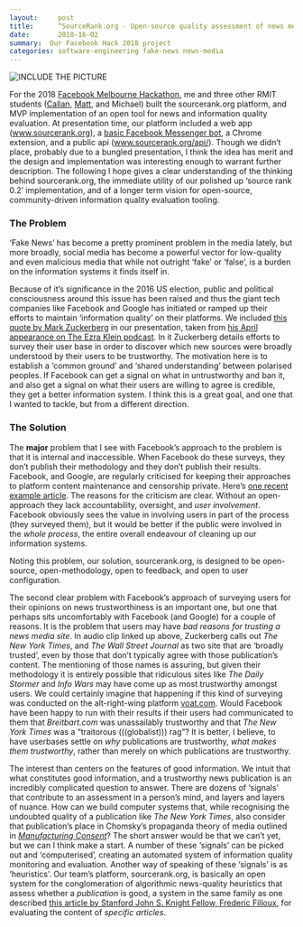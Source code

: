 ```yaml
---
layout:     post
title:      “SourceRank.org - Open-source quality assessment of news media publications“
date:       2018-16-02
summary:  Our Facebook Hack 2018 project
categories: software-engineering fake-news news-media
---
```


![INCLUDE THE PICTURE]()

For the 2018 [Facebook Melbourne Hackathon](https://www.facebook.com/events/432440330543435/), me and three other RMIT students ([Callan](https://github.com/zcallan), [Matt](https://github.com/matthaywardwebdesign), and Michael) built the sourcerank.org platform, and MVP implementation of an open tool for news and information quality evaluation. At presentation time, our platform included a web app (www.sourcerank.org), a [basic Facebook Messenger bot](https://www.messenger.com/t/166585247361466), a Chrome extension, and a public api (www.sourcerank.org/api/). Though we didn’t place, probably due to a bungled presentation, I think the idea has merit and the design and implementation was interesting enough to warrant further description. The following I hope gives a clear understanding of the thinking behind sourcerank.org, the immediate utility of our polished up ‘source rank 0.2’ implementation, and of a longer term vision for open-source, community-driven information quality evaluation tooling.

### The Problem
‘Fake News’ has become a pretty prominent problem in the media lately, but more broadly, social media has become a powerful vector for low-quality and even malicious media that while not outright ‘fake’ or ‘false’, is a burden on the information systems it finds itself in.

Because of it’s significance in the 2016 US election, public and political consciousness around this issue has been raised and thus the giant tech companies like Facebook and Google has initiated or ramped up their efforts to maintain ‘information quality’ on their platforms. We included [this quote by Mark Zuckerberg](https://clyp.it/ugvvtt1e#) in our presentation, taken from [his April appearance on The Ezra Klein podcast](https://art19.com/shows/the-ezra-klein-show/episodes/0d5f503d-80d0-4e98-aa08-d29599957459). In it Zuckerberg details efforts to survey their user base in order to discover which new sources were broadly understood by their users to be trustworthy. The motivation here is to establish a ‘common ground’ and ‘shared understanding’ between polarised peoples. If Facebook can get a signal on what in untrustworthy and ban it, and also get a signal on what their users are willing to agree is credible, they get a better information system. I think this is a great goal, and one that I wanted to tackle, but from a different direction.

### The Solution
The **major** problem that I see with Facebook’s approach to the problem is that it is internal and inaccessible. When Facebook do these surveys, they don’t publish their methodology and they don’t publish their results. Facebook, and Google, are regularly criticised for keeping their approaches to platform content maintenance and censorship private. Here’s [one recent example article](https://techcrunch.com/2018/05/07/santa-clara-principles-eff-cdt-aclu-facebook-google-twitter/). The reasons for the criticism are clear. Without an open-approach they lack accountability, oversight, and *user involvement*. Facebook obviously sees the value in involving users in part of the process (they surveyed them), but it would be better if the public were involved in the *whole process*, the entire overall endeavour of cleaning up our information systems.

Noting this problem, our solution, sourcerank.org, is designed to be open-source, open-methodology, open to feedback, and open to user  configuration.

The second clear problem with Facebook’s approach of surveying users for their opinions on news trustworthiness is an important one, but one that perhaps sits uncomfortably with Facebook (and Google) for a couple of reasons. It is the problem that users may have *bad reasons for trusting a news media site*. In audio clip linked up above, Zuckerberg calls out *The New York Times*, and *The Wall Street Journal* as two site that are ‘broadly trusted’, even by those that don’t typically agree with those publication’s content. The mentioning of those names is assuring, but given their methodology it is entirely possible that ridiculous sites like *The Daily Stormer* and *Info Wars* may have come up as most trustworthy amongst users. We could certainly imagine that happening if this kind of surveying was conducted on the alt-right-wing platform [voat.com](https://voat.co/). Would Facebook have been happy to run with their results if their users had communicated to them that *Breitbart.com* was unassailably trustworthy and that *The New York Times* was a “traitorous (((globalist))) rag”? It is better, I believe, to have userbases settle on *why* publications are trustworthy, *what makes them trustworthy*, rather than merely on which publications are trustworthy.

The interest than centers on the features of good information. We intuit that what constitutes good information, and a trustworthy news publication is an incredibly complicated question to answer. There are dozens of ‘signals’ that contribute to an assessment in a person’s mind, and layers and layers of nuance. How can we build computer systems that, while recognising the undoubted quality of a publication like *The New York Times*, also consider that publication’s place in Chomsky’s propaganda theory of media outlined in [*Manufacturing Consent*](https://en.wikipedia.org/wiki/Manufacturing_Consent)? The short answer would be that we can’t yet, but we can I think make a start. A number of these ‘signals’ can be picked out and ‘computerised’, creating an automated system of information quality monitoring and evaluation. Another way of speaking of these ‘signals’ is as ‘heuristics’.  Our team’s platform, sourcerank.org, is basically an open system for the conglomeration of algorithmic news-quality heuristics that assess whether a *publication* is good, a system in the same family as one described [this article by Stanford John S. Knight Fellow, Frederic Filloux](https://mondaynote.com/dealing-with-an-elusive-corpus-of-news-stories-ea039f9db914), for evaluating the content of *specific articles*.
